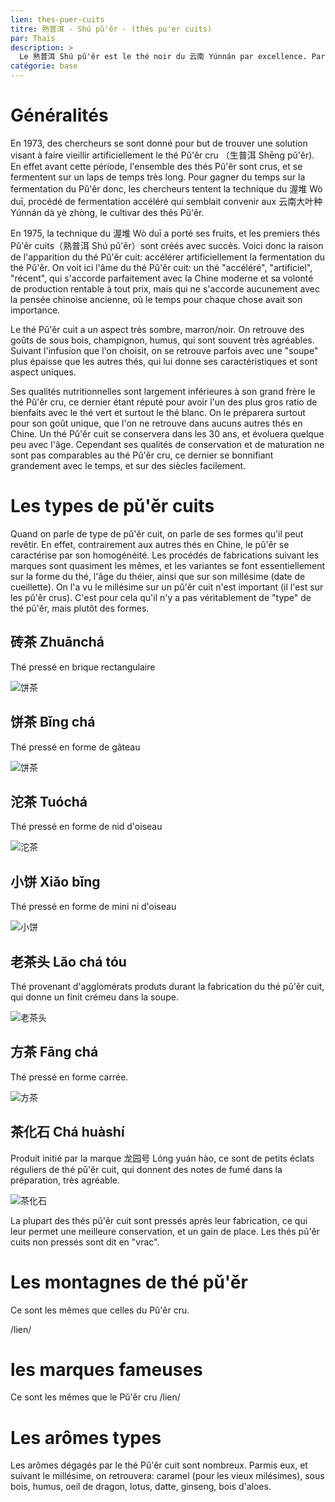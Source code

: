 ```yaml
---
lien: thes-puer-cuits
titre: 熟普洱 - Shú pǔ'ěr - (thés pu'er cuits) 
par: Thaïs
description: >
  Le 熟普洱 Shú pǔ'ěr est le thé noir du 云南 Yúnnán par excellence. Particulièrement nouveau dans le monde du thé chinois, il est complexe et varié dans ses formes. 
catégorie: base
---
```


# Généralités

En 1973, des chercheurs se sont donné pour but de trouver une solution visant à faire vieillir artificiellement le thé Pǔ'ěr cru （生普洱 Shēng pǔ'ěr). En effet avant cette période, l'ensemble des thés Pǔ'ěr sont crus, et se fermentent sur un laps de temps très long. 
Pour gagner du temps sur la fermentation du Pǔ'ěr donc, les chercheurs tentent la technique du 渥堆 Wò duī, procédé de fermentation accéléré qui semblait convenir aux 云南大叶种 Yúnnán dà yè zhòng, le cultivar des thés Pǔ'ěr. 

En 1975, la technique du 渥堆 Wò duī a porté ses fruits, et les premiers thés Pǔ'ěr cuits（熟普洱 Shú pǔ'ěr）sont créés avec succès. Voici donc la raison de l'apparition du thé Pǔ'ěr cuit: accélérer artificiellement la fermentation du thé Pǔ'ěr. 
On voit ici l'âme du thé Pǔ'ěr cuit: un thé "accéléré", "artificiel", "récent", qui s'accorde parfaitement avec la Chine moderne et sa volonté de production rentable à tout prix, mais qui ne s'accorde aucunement avec la pensée chinoise ancienne, où le temps pour chaque chose avait son importance.

Le thé Pǔ'ěr cuit a un aspect très sombre, marron/noir. On retrouve des goûts de sous bois, champignon, humus, qui sont souvent très agréables. Suivant l'infusion que l'on choisit, on se retrouve parfois avec une "soupe" plus épaisse que les autres thés, qui lui donne ses caractéristiques et sont aspect uniques. 

Ses qualités nutritionnelles sont largement inférieures à son grand frère le thé Pǔ'ěr cru, ce dernier étant réputé pour avoir l'un des plus gros ratio de bienfaits avec le thé vert et surtout le thé blanc. On le préparera surtout pour son goût unique, que l'on ne retrouve dans aucuns autres thés en Chine. 
Un thé Pǔ'ěr cuit se conservera dans les 30 ans, et évoluera quelque peu avec l'âge. Cependant ses qualités de conservation et de maturation ne sont pas comparables au thé Pǔ'ěr cru, ce dernier se bonnifiant grandement avec le temps, et sur des siècles facilement. 

# Les types de pǔ'ěr cuits

Quand on parle de type de pǔ'ěr cuit, on parle de ses formes qu'il peut revêtir. En effet, contrairement aux autres thés en Chine, le pǔ'ěr se caractérise par son homogénéité. Les procédés de fabrications suivant les marques sont quasiment les mêmes, et les variantes se font essentiellement sur la forme du thé, l'âge du théier, ainsi que sur son millésime (date de cueillette). 
On l'a vu le millésime sur un pǔ'ěr cuit n'est important (il l'est sur les pǔ'ěr crus). C'est pour cela qu'il n'y a pas véritablement de "type" de thé pǔ'ěr, mais plutôt des formes. 

## 砖茶 Zhuānchá

Thé pressé en brique rectangulaire

![饼茶](assets/media/puercuits-bingcha.jpg)

## 饼茶 Bǐng chá

Thé pressé en forme de gâteau

![饼茶](assets/media/puercuits-bingcha.jpg)

## 沱茶 Tuóchá

Thé pressé en forme de nid d'oiseau

![沱茶](assets/media/puer-cuits-nidoiseau.jpg)

## 小饼 Xiǎo bǐng

Thé pressé en forme de mini ni d'oiseau

![小饼](assets/media/puer-cuits:minitou.jpg)

## 老茶头 Lǎo chá tóu

Thé provenant d'agglomérats produts durant la fabrication du thé pǔ'ěr cuit, qui donne un finit crémeu dans la soupe.

![老茶头](assets/media/puer-cuits:laochatou.jpg)

## 方茶 Fāng chá

Thé pressé en forme carrée.

![方茶](assets/media/puer-cuits:fangcha.jpg)

## 茶化石 Chá huàshí

Produit initié par la marque 龙园号 Lóng yuán hào, ce sont de petits éclats réguliers de thé pǔ'ěr cuit, qui donnent des notes de fumé dans la préparation, très agréable. 

![茶化石](media/puer-cuits:chahuashi.jpg)


La plupart des thés pǔ'ěr cuit sont pressés après leur fabrication, ce qui leur permet une meilleure conservation, et un gain de place. Les thés pǔ'ěr cuits non pressés sont dit en "vrac".

# Les montagnes de thé pǔ'ěr

Ce sont les mêmes que celles du Pǔ'ěr cru.

/lien/

# les marques fameuses

Ce sont les mêmes que le Pǔ'ěr cru
/lien/

# Les arômes types

Les arômes dégagés par le thé Pǔ'ěr cuit sont nombreux. Parmis eux, et suivant le millésime, on retrouvera: caramel (pour les vieux milésimes), sous bois, humus, oeil de dragon, lotus, datte, ginseng, bois d'aloes. 
